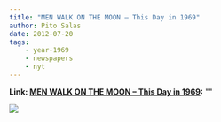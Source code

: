 ```yaml
---
title: "MEN WALK ON THE MOON – This Day in 1969"
author: Pito Salas
date: 2012-07-20
tags:
    - year-1969
    - newspapers
    - nyt
---
```


**Link: [MEN WALK ON THE MOON – This Day in 1969](None):** ""

![](https://i0.wp.com/graphics8.nytimes.com/images/section/learning/general/onthisday/big/0720_big.gif?w=584)


